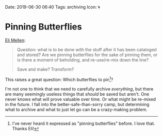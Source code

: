 Date: 2019-06-30 06:40
Tags: archiving
Icon: 🌀

# Pinning Butterflies

[Eli Mellen](https://eli.li/2019/06/29/link-logging):

> Question: what is to be done with the stuff after it has been cataloged and stored? Are we pinning butterflies for the sake of pinning them, or is there a moment of beholding, and re-use/re-mix down the line?
>
> Save and make? Transform?

This raises a great question: Which butterflies to pin[^pin]?

I'm not one to think that we need to carefully archive *everything*, but there are many seemingly useless things that *should* be saved but aren't. One never knows what will prove valuable over time. Or what might be re-mixed in the future. I fall into the better-safe-than-sorry camp, but determining what to archive and what to just let go can be a crazy-making problem.

[^pin]: I've never heard it expressed as "pinning butterflies" before. I love that. Thanks Eli!